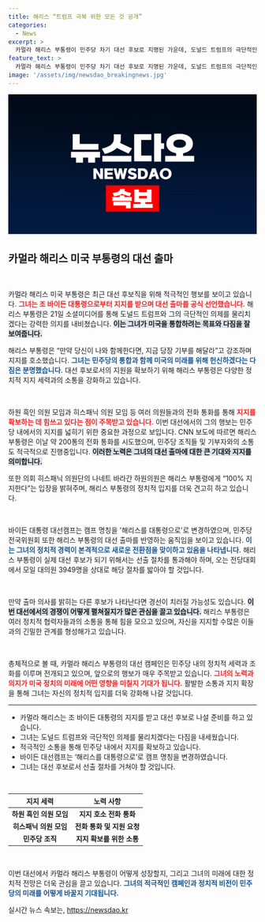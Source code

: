 ```yaml
---
title: 해리스 “트럼프 극복 위한 모든 것 공개”
categories:
  - News
excerpt: >
  카멀라 해리스 부통령이 민주당 차기 대선 후보로 지명된 가운데, 도널드 트럼프의 극단적인 의제를 저지하겠다고 다짐했습니다. 그녀는 지지를 호소하며 200통의 전화 통화에 나섰고, 모두와 함께하겠다고 선언했습니다.
feature_text: >
  카멀라 해리스 부통령이 민주당 차기 대선 후보로 지명된 가운데, 도널드 트럼프의 극단적인 의제를 저지하겠다고 다짐했습니다. 그녀는 지지를 호소하며 200통의 전화 통화에 나섰고, 모두와 함께하겠다고 선언했습니다.
image: '/assets/img/newsdao_breakingnews.jpg'
---
```


<p><img src="/assets/img/newsdao_breakingnews.jpg" alt="pcversion 속보" /></p>

<h2 data-ke-size="size26">카멀라 해리스 미국 부통령의 대선 출마</h2>

<p data-ke-size="size16">&nbsp;</p>

<p>카멀라 해리스 미국 부통령은 최근 대선 후보직을 위해 적극적인 행보를 보이고 있습니다. <b><span style="color: #ee2323;">그녀는 조 바이든 대통령으로부터 지지를 받으며 대선 출마를 공식 선언했습니다.</span></b> 해리스 부통령은 21일 소셜미디어를 통해 도널드 트럼프와 그의 극단적인 의제를 물리치겠다는 강력한 의지를 내비쳤습니다. <b><span style="background-color: #21538527;">이는 그녀가 미국을 통합하려는 목표와 다짐을 잘 보여줍니다.</span></b> </p>

<p>해리스 부통령은 “만약 당신이 나와 함께한다면, 지금 당장 기부를 해달라”고 강조하며 지지를 호소했습니다. <b><span style="color: #1a5490;">그녀는 민주당의 통합과 함께 미국의 미래를 위해 헌신하겠다는 다짐은 분명했습니다.</span></b> 대선 후보로서의 지원을 확보하기 위해 해리스 부통령은 다양한 정치적 지지 세력과의 소통을 강화하고 있습니다. </p>

<p data-ke-size="size16">&nbsp;</p>

<p>하원 흑인 의원 모임과 히스패닉 의원 모임 등 여러 의원들과의 전화 통화를 통해 <b><span style="color: #ee2323;">지지를 확보하는 데 힘쓰고 있다는 점이 주목받고 있습니다.</span></b> 이번 대선에서의 그의 행보는 민주당 내에서의 지지를 넓히기 위한 중요한 과정으로 보입니다. CNN 보도에 따르면 해리스 부통령은 이날 약 200통의 전화 통화를 시도했으며, 민주당 조직들 및 기부자와의 소통도 적극적으로 진행중입니다. <b><span style="background-color: #21538527;">이러한 노력은 그녀의 대선 출마에 대한 큰 기대와 지지를 의미합니다.</span></b> </p>

<p>또한 의회 히스패닉 의원단의 나네트 바라간 하원의원은 해리스 부통령에게 “100% 지지한다”는 입장을 밝혀주며, 해리스 부통령의 정치적 입지를 더욱 견고히 하고 있습니다. </p>

<p data-ke-size="size16">&nbsp;</p>

<p>바이든 대통령 대선캠프는 캠프 명칭을 '해리스를 대통령으로'로 변경하였으며, 민주당 전국위원회 또한 해리스 부통령의 대선 출마를 반영하는 움직임을 보이고 있습니다. <b><span style="color: #1a5490;">이는 그녀의 정치적 경력이 본격적으로 새로운 전환점을 맞이하고 있음을 나타냅니다.</span></b> 해리스 부통령이 실제 대선 후보가 되기 위해서는 선출 절차를 통과해야 하며, 오는 전당대회에서 모일 대의원 3949명을 상대로 해당 절차를 밟아야 할 것입니다. </p>

<p data-ke-size="size16">&nbsp;</p>

<p>만약 출마 의사를 밝히는 다른 후보가 나타난다면 경선이 치러질 가능성도 있습니다. <b><span style="background-color: #21538527;">이번 대선에서의 경쟁이 어떻게 펼쳐질지가 많은 관심을 끌고 있습니다.</span></b> 해리스 부통령은 여러 정치적 협력자들과의 소통을 통해 힘을 모으고 있으며, 자신을 지지할 수많은 이들과의 긴밀한 관계를 형성해가고 있습니다. </p>

<p data-ke-size="size16">&nbsp;</p>

<p>총체적으로 볼 때, 카멀라 해리스 부통령의 대선 캠페인은 민주당 내의 정치적 세력과 조화를 이루며 전개되고 있으며, 앞으로의 행보가 매우 주목받고 있습니다. <b><span style="color: #ee2323;">그녀의 노력과 의지가 미국 정치의 미래에 어떤 영향을 미칠지 기대가 됩니다.</span></b> 활발한 소통과 지지 확장을 통해 그녀는 자신의 정치적 입지를 더욱 강화해 나갈 것입니다. </p>

<hr>

<ul>
  <li>카멀라 해리스는 조 바이든 대통령의 지지를 받고 대선 후보로 나설 준비를 하고 있습니다.</li>
  <li>그녀는 도널드 트럼프와 극단적인 의제를 물리치겠다는 다짐을 내세웠습니다.</li>
  <li>적극적인 소통을 통해 민주당 내에서 지지를 확보하고 있습니다.</li>
  <li>바이든 대선캠프는 ‘해리스를 대통령으로’로 캠프 명칭을 변경하였습니다.</li>
  <li>그녀는 대선 후보로서 선출 절차를 거쳐야 할 것입니다.</li>
</ul>

<p data-ke-size="size16">&nbsp;</p>

<table style="width: 100%; border-collapse: collapse;">
  <thead>
    <tr>
      <th style="text-align: center;"><b>지지 세력</b></th>
      <th style="text-align: center;"><b>노력 사항</b></th>
    </tr>
  </thead>
  <tbody>
    <tr>
      <td style="text-align: center; height: 17px;"><b>하원 흑인 의원 모임</b></td>
      <td style="text-align: center; height: 17px;"><b>지지 호소 전화 통화</b></td>
    </tr>
    <tr>
      <td style="text-align: center; height: 17px;"><b>히스패닉 의원 모임</b></td>
      <td style="text-align: center; height: 17px;"><b>전화 통화 및 지원 요청</b></td>
    </tr>
    <tr>
      <td style="text-align: center; height: 17px;"><b>민주당 조직</b></td>
      <td style="text-align: center; height: 17px;"><b>지지 확보를 위한 소통</b></td>
    </tr>
  </tbody>
</table> 

<p data-ke-size="size16">&nbsp;</p> 

<p>이번 대선에서 카멀라 해리스 부통령이 어떻게 성장할지, 그리고 그녀의 미래에 대한 정치적 전망은 더욱 관심을 끌고 있습니다. <b><span style="color: #1a5490;">그녀의 적극적인 캠페인과 정치적 비전이 민주당의 미래를 어떻게 바꿀지 기대됩니다.</span></b></p>
실시간 뉴스 속보는, <a href="https://newsdao.kr" rel="dofollow">https://newsdao.kr</a>


